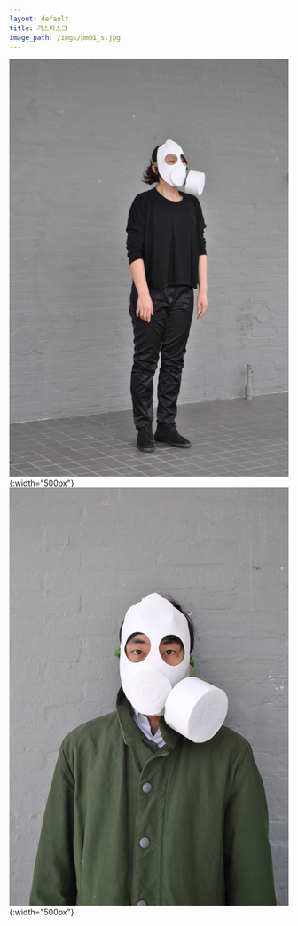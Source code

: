 ```yaml
---
layout: default
title: 가스마스크
image_path: /imgs/pm01_s.jpg
---
```



![](/imgs/pm1.jpg){:width="500px"}
![](/imgs/pm2.jpg){:width="500px"}